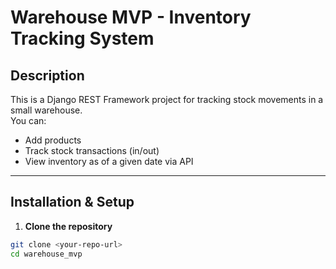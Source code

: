 # Warehouse MVP - Inventory Tracking System

## Description
This is a Django REST Framework project for tracking stock movements in a small warehouse.  
You can:
- Add products
- Track stock transactions (in/out)
- View inventory as of a given date via API

---

## Installation & Setup

1. **Clone the repository**
```bash
git clone <your-repo-url>
cd warehouse_mvp
